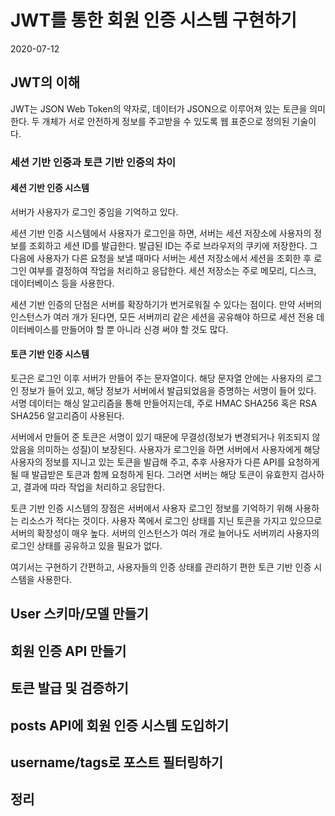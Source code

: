 # JWT를 통한 회원 인증 시스템 구현하기

2020-07-12

## JWT의 이해

JWT는 JSON Web Token의 약자로, 데이터가 JSON으로 이루어져 있는 토큰을 의미한다. 두 개체가 서로 안전하게 정보를 주고받을 수 있도록 웹 표준으로 정의된 기술이다.

### 세션 기반 인증과 토큰 기반 인증의 차이

#### 세션 기반 인증 시스템

서버가 사용자가 로그인 중임을 기억하고 있다.

세션 기반 인증 시스템에서 사용자가 로그인을 하면, 서버는 세션 저장소에 사용자의 정보를 조회하고 세션 ID를 발급한다. 발급된 ID는 주로 브라우저의 쿠키에 저장한다. 그 다음에 사용자가 다른 요청을 보낼 때마다 서버는 세션 저장소에서 세션을 조회한 후 로그인 여부를 결정하여 작업을 처리하고 응답한다. 세션 저장소는 주로 메모리, 디스크, 데이터베이스 등을 사용한다.

세션 기반 인증의 단점은 서버를 확장하기가 번거로워질 수 있다는 점이다. 만약 서버의 인스턴스가 여러 개가 된다면, 모든 서버끼리 같은 세션을 공유해야 하므로 세션 전용 데이터베이스를 만들어야 할 뿐 아니라 신경 써야 할 것도 많다.

#### 토큰 기반 인증 시스템

토근은 로그인 이후 서버가 만들어 주는 문자열이다. 해당 문자열 안에는 사용자의 로그인 정보가 들어 있고, 해당 정보가 서버에서 발급되었음을 증명하는 서명이 들어 있다. 서명 데이터는 해싱 알고리즘을 통해 만들어지는데, 주로 HMAC SHA256 혹은 RSA SHA256 알고리즘이 사용된다.

서버에서 만들어 준 토큰은 서명이 있기 때문에 무결성(정보가 변경되거나 위조되지 않았음을 의미하는 성질)이 보장된다. 사용자가 로그인을 하면 서버에서 사용자에게 해당 사용자의 정보를 지니고 있는 토큰을 발급해 주고, 추후 사용자가 다른 API를 요청하게 될 때 발급받은 토큰과 함께 요청하게 된다. 그러면 서버는 해당 토큰이 유효한지 검사하고, 결과에 따라 작업을 처리하고 응답한다.

토큰 기반 인증 시스템의 장점은 서버에서 사용자 로그인 정보를 기억하기 위해 사용하는 리소스가 적다는 것이다. 사용자 쪽에서 로그인 상태를 지닌 토큰을 가지고 있으므로 서버의 확장성이 매우 높다. 서버의 인스턴스가 여러 개로 늘어나도 서버끼리 사용자의 로그인 상태를 공유하고 있을 필요가 없다.

여기서는 구현하기 간편하고, 사용자들의 인증 상태를 관리하기 편한 토큰 기반 인증 시스템을 사용한다.

## User 스키마/모델 만들기

## 회원 인증 API 만들기

## 토큰 발급 및 검증하기

## posts API에 회원 인증 시스템 도입하기

## username/tags로 포스트 필터링하기

## 정리
